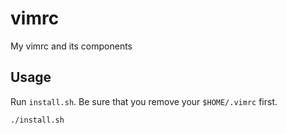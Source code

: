 # vimrc

My vimrc and its components

## Usage

Run `install.sh`. Be sure that you remove your `$HOME/.vimrc` first.

```
./install.sh
```
